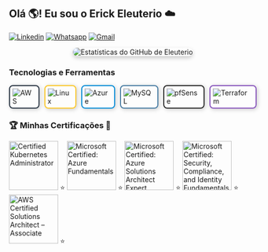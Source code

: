 ## Olá 🌎! Eu sou o Erick Eleuterio ☁️


[![Linkedin](https://img.shields.io/badge/LinkedIn-0077B5?style=for-the-badge&logo=linkedin&logoColor=white)](https://www.linkedin.com/in/erickeleut%C3%A9rio/)
[![Whatsapp](https://img.shields.io/badge/WhatsApp-25D366?style=for-the-badge&logo=whatsapp&logoColor=white)](https://wa.me/5531975842228?text=)
[![Gmail](https://img.shields.io/badge/Gmail-D14836?style=for-the-badge&logo=gmail&logoColor=white)](mailto:erickeleuterio2015@gmail.com)



<div style="display: flex; justify-content: center; align-items: center; margin-bottom: 20px;">
  <img src="https://github-readme-stats.vercel.app/api?username=erick-eleuterio&show_icons=true&theme=dracula&locale=pt-br" alt="Estatísticas do GitHub de Eleuterio" style="border-radius: 10px; box-shadow: 0 4px 8px rgba(0, 0, 0, 0.2);" />
</div>




### Tecnologias e Ferramentas

<div style="display: flex; gap: 10px;">

  <div style="border: 2px solid #232F3E; border-radius: 8px; box-shadow: 2px 2px 8px rgba(0, 0, 0, 0.2); padding: 5px;">
    <img align="center" alt="AWS" src="https://img.shields.io/badge/Amazon_AWS-232F3E?style=for-the-badge&logo=amazon-aws&logoColor=white"/>
  </div>

  <div style="border: 2px solid #FCC624; border-radius: 8px; box-shadow: 2px 2px 8px rgba(0, 0, 0, 0.2); padding: 5px;">
    <img align="center" alt="Linux" src="https://img.shields.io/badge/Linux-FCC624?style=for-the-badge&logo=linux&logoColor=black"/>
  </div>

  <div style="border: 2px solid #0089D6; border-radius: 8px; box-shadow: 2px 2px 8px rgba(0, 0, 0, 0.2); padding: 5px;">
    <img align="center" alt="Azure" src="https://img.shields.io/badge/Microsoft_Azure-0089D6?style=for-the-badge&logo=microsoft-azure&logoColor=white"/>
  </div>

  <div style="border: 2px solid #4479A1; border-radius: 8px; box-shadow: 2px 2px 8px rgba(0, 0, 0, 0.2); padding: 5px;">
    <img align="center" alt="MySQL" src="https://img.shields.io/badge/MySQL-4479A1.svg?style=for-the-badge&logo=MySQL&logoColor=white"/>
  </div>

  <div style="border: 2px solid #212121; border-radius: 8px; box-shadow: 2px 2px 8px rgba(0, 0, 0, 0.2); padding: 5px;">
    <img align="center" alt="pfSense" src="https://img.shields.io/badge/pfSense-212121.svg?style=for-the-badge&logo=pfSense&logoColor=white"/>
  </div>

  <div style="border: 2px solid #844FBA; border-radius: 8px; box-shadow: 2px 2px 8px rgba(0, 0, 0, 0.2); padding: 5px;">
    <img align="center" alt="Terraform" src="https://img.shields.io/badge/Terraform-844FBA.svg?style=for-the-badge&logo=Terraform&logoColor=white"/>
  </div>

</div>




### 🏆 Minhas Certificações 🥇

<img src="https://images.credly.com/size/100x100/images/44e2c252-5d19-4574-9646-005f7225bf53/image.png" alt="Certified Kubernetes Administrator" width="100" height="100"> ⭐
<img src="https://images.credly.com/size/100x100/images/00634f82-b07f-4bbd-a6bb-53de397fc3a6/image.png" alt="Microsoft Certified: Azure Fundamentals" width="100" height="100"> ⭐
<img src="https://images.credly.com/size/100x100/images/be8fcaeb-c769-4858-b567-ffaaa73ce8cf/image.png" alt="Microsoft Certified: Azure Solutions Architect Expert" width="100" height="100"> ⭐
<img src="https://images.credly.com/size/100x100/images/fc1352af-87fa-4947-ba54-398a0e63322e/security-compliance-and-identity-fundamentals-600x600.png" alt="Microsoft Certified: Security, Compliance, and Identity Fundamentals" width="100" height="100"> ⭐
<img src="https://images.credly.com/size/100x100/images/0c6d9839-f468-4adc-987d-5cfae4a9ee67/image.png" alt="AWS Certified Solutions Architect – Associate" width="100" height="100"> ⭐



